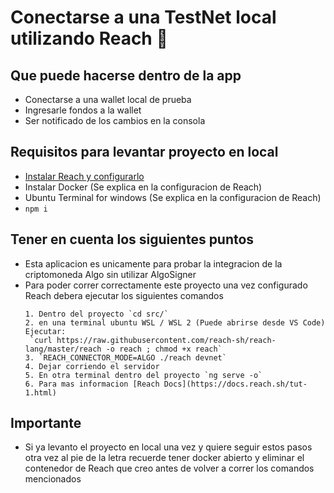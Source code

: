 # Conectarse a una TestNet local utilizando Reach :rocket:

## Que puede hacerse dentro de la app

- Conectarse a una wallet local de prueba
- Ingresarle fondos a la wallet
- Ser notificado de los cambios en la consola

## Requisitos para levantar proyecto en local

- [Instalar Reach y configurarlo](https://www.youtube.com/watch?v=wczwWvBdMTE)
- Instalar Docker (Se explica en la configuracion de Reach)
- Ubuntu Terminal for windows (Se explica en la configuracion de Reach)
- `npm i`

## Tener en cuenta los siguientes puntos

- Esta aplicacion es unicamente para probar la integracion de la criptomoneda Algo sin utilizar AlgoSigner
- Para poder correr correctamente este proyecto una vez configurado Reach debera ejecutar los siguientes comandos
  ```
  1. Dentro del proyecto `cd src/`
  2. en una terminal ubuntu WSL / WSL 2 (Puede abrirse desde VS Code) Ejecutar:
   `curl https://raw.githubusercontent.com/reach-sh/reach-lang/master/reach -o reach ; chmod +x reach`
  3. `REACH_CONNECTOR_MODE=ALGO ./reach devnet`
  4. Dejar corriendo el servidor
  5. En otra terminal dentro del proyecto `ng serve -o`
  6. Para mas informacion [Reach Docs](https://docs.reach.sh/tut-1.html)
  ```

## Importante

- Si ya levanto el proyecto en local una vez y quiere seguir estos pasos otra vez al pie de la letra recuerde tener
  docker abierto y eliminar el contenedor de Reach que creo antes de volver a correr los comandos mencionados

